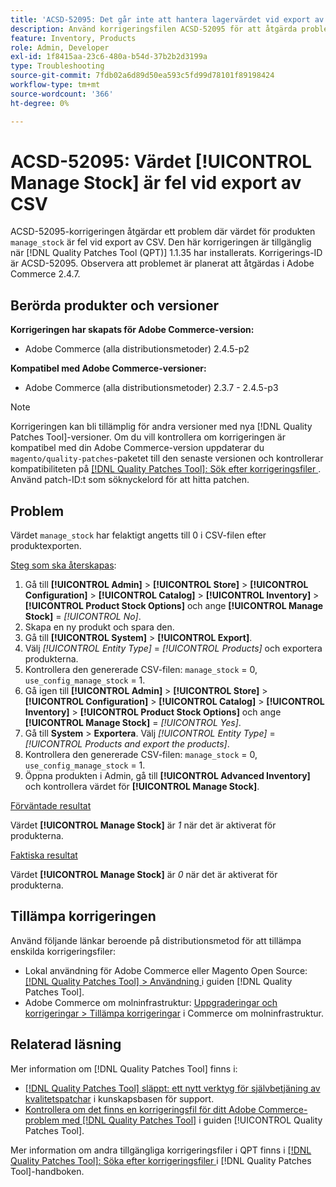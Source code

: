 ```yaml
---
title: 'ACSD-52095: Det går inte att hantera lagervärdet vid export av CSV'
description: Använd korrigeringsfilen ACSD-52095 för att åtgärda problemet med Adobe Commerce där produkthantering för Stock-värdet är fel vid export av CSV.
feature: Inventory, Products
role: Admin, Developer
exl-id: 1f8415aa-23c6-480a-b54d-37b2b2d3199a
type: Troubleshooting
source-git-commit: 7fdb02a6d89d50ea593c5fd99d78101f89198424
workflow-type: tm+mt
source-wordcount: '366'
ht-degree: 0%

---
```


# ACSD-52095: Värdet [!UICONTROL Manage Stock] är fel vid export av CSV

ACSD-52095-korrigeringen åtgärdar ett problem där värdet för produkten `manage_stock` är fel vid export av CSV. Den här korrigeringen är tillgänglig när [!DNL Quality Patches Tool (QPT)] 1.1.35 har installerats. Korrigerings-ID är ACSD-52095. Observera att problemet är planerat att åtgärdas i Adobe Commerce 2.4.7.

## Berörda produkter och versioner

**Korrigeringen har skapats för Adobe Commerce-version:**

* Adobe Commerce (alla distributionsmetoder) 2.4.5-p2

**Kompatibel med Adobe Commerce-versioner:**

* Adobe Commerce (alla distributionsmetoder) 2.3.7 - 2.4.5-p3

>[!NOTE]
>
>Korrigeringen kan bli tillämplig för andra versioner med nya [!DNL Quality Patches Tool]-versioner. Om du vill kontrollera om korrigeringen är kompatibel med din Adobe Commerce-version uppdaterar du `magento/quality-patches`-paketet till den senaste versionen och kontrollerar kompatibiliteten på [[!DNL Quality Patches Tool]: Sök efter korrigeringsfiler ](https://experienceleague.adobe.com/tools/commerce-quality-patches/index.html). Använd patch-ID:t som söknyckelord för att hitta patchen.

## Problem

Värdet `manage_stock` har felaktigt angetts till 0 i CSV-filen efter produktexporten.

<u>Steg som ska återskapas</u>:

1. Gå till **[!UICONTROL Admin]** > **[!UICONTROL Store]** > **[!UICONTROL Configuration]** > **[!UICONTROL Catalog]** > **[!UICONTROL Inventory]** > **[!UICONTROL Product Stock Options]** och ange **[!UICONTROL Manage Stock]** = *[!UICONTROL No]*.
1. Skapa en ny produkt och spara den.
1. Gå till **[!UICONTROL System]** > **[!UICONTROL Export]**.
1. Välj *[!UICONTROL Entity Type]* = *[!UICONTROL Products]* och exportera produkterna.
1. Kontrollera den genererade CSV-filen: `manage_stock` = 0, `use_config_manage_stock` = 1.
1. Gå igen till **[!UICONTROL Admin]** > **[!UICONTROL Store]** > **[!UICONTROL Configuration]** > **[!UICONTROL Catalog]** > **[!UICONTROL Inventory]** > **[!UICONTROL Product Stock Options]** och ange **[!UICONTROL Manage Stock]** = *[!UICONTROL Yes]*.
1. Gå till **System** > **Exportera**.
Välj *[!UICONTROL Entity Type]* = *[!UICONTROL Products and export the products]*.
1. Kontrollera den genererade CSV-filen: `manage_stock` = 0, `use_config_manage_stock` = 1.
1. Öppna produkten i Admin, gå till **[!UICONTROL Advanced Inventory]** och kontrollera värdet för **[!UICONTROL Manage Stock]**.

<u>Förväntade resultat</u>

Värdet **[!UICONTROL Manage Stock]** är *1* när det är aktiverat för produkterna.

<u>Faktiska resultat</u>

Värdet **[!UICONTROL Manage Stock]** är *0* när det är aktiverat för produkterna.

## Tillämpa korrigeringen

Använd följande länkar beroende på distributionsmetod för att tillämpa enskilda korrigeringsfiler:

* Lokal användning för Adobe Commerce eller Magento Open Source: [[!DNL Quality Patches Tool] > Användning ](/help/tools/quality-patches-tool/usage.md) i guiden [!DNL Quality Patches Tool].
* Adobe Commerce om molninfrastruktur: [Uppgraderingar och korrigeringar > Tillämpa korrigeringar](https://experienceleague.adobe.com/docs/commerce-cloud-service/user-guide/develop/upgrade/apply-patches.html) i Commerce om molninfrastruktur.

## Relaterad läsning

Mer information om [!DNL Quality Patches Tool] finns i:

* [[!DNL Quality Patches Tool] släppt: ett nytt verktyg för självbetjäning av kvalitetspatchar](https://experienceleague.adobe.com/en/docs/commerce-operations/tools/quality-patches-tool/quality-patches-tool-to-self-serve-quality-patches) i kunskapsbasen för support.
* [Kontrollera om det finns en korrigeringsfil för ditt Adobe Commerce-problem med  [!DNL Quality Patches Tool]](/help/tools/quality-patches-tool/patches-available-in-qpt/check-patch-for-magento-issue-with-magento-quality-patches.md) i guiden [!UICONTROL Quality Patches Tool].


Mer information om andra tillgängliga korrigeringsfiler i QPT finns i [[!DNL Quality Patches Tool]: Söka efter korrigeringsfiler ](<https://experienceleague.adobe.com/tools/commerce-quality-patches/index.html>) i [!DNL Quality Patches Tool]-handboken.
